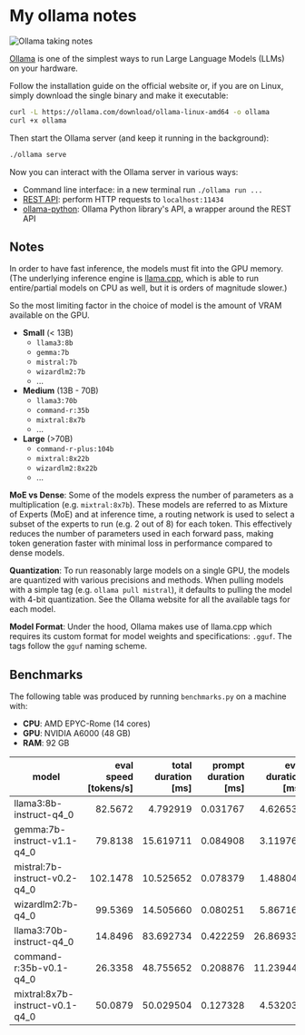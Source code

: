 # My ollama notes

![Ollama taking notes](https://github.com/S1M0N38/my-ollama-notes/blob/main/ollama-taking-notes.jpg?raw=true)

[Ollama](https://ollama.com/) is one of the simplest ways to run Large Language Models (LLMs) on your hardware.

Follow the installation guide on the official website or, if you are on Linux, simply download the single binary and make it executable:

```bash
curl -L https://ollama.com/download/ollama-linux-amd64 -o ollama
curl +x ollama
```

Then start the Ollama server (and keep it running in the background):

```bash
./ollama serve
```

Now you can interact with the Ollama server in various ways:

- Command line interface: in a new terminal run `./ollama run ...`
- [REST API](https://github.com/ollama/ollama/blob/main/docs/api.md): perform HTTP requests to `localhost:11434`
- [ollama-python](https://github.com/ollama/ollama-python): Ollama Python library's API, a wrapper around the REST API

## Notes

In order to have fast inference, the models must fit into the GPU memory. (The underlying inference engine is [llama.cpp](https://github.com/ggerganov/llama.cpp), which is able to run entire/partial models on CPU as well, but it is orders of magnitude slower.)

So the most limiting factor in the choice of model is the amount of VRAM available on the GPU.

- **Small** (\< 13B)
  - `llama3:8b`
  - `gemma:7b`
  - `mistral:7b`
  - `wizardlm2:7b`
  - ...
- **Medium** (13B - 70B)
  - `llama3:70b`
  - `command-r:35b`
  - `mixtral:8x7b`
  - ...
- **Large** (>70B)
  - `command-r-plus:104b`
  - `mixtral:8x22b`
  - `wizardlm2:8x22b`
  - ...

**MoE vs Dense**: Some of the models express the number of parameters as a multiplication (e.g. `mixtral:8x7b`). These models are referred to as Mixture of Experts (MoE) and at inference time, a routing network is used to select a subset of the experts to run (e.g. 2 out of 8) for each token. This effectively reduces the number of parameters used in each forward pass, making token generation faster with minimal loss in performance compared to dense models.

**Quantization**: To run reasonably large models on a single GPU, the models are quantized with various precisions and methods. When pulling models with a simple tag (e.g. `ollama pull mistral`), it defaults to pulling the model with 4-bit quantization. See the Ollama website for all the available tags for each model.

**Model Format**: Under the hood, Ollama makes use of llama.cpp which requires its custom format for model weights and specifications: `.gguf`. The tags follow the `gguf` naming scheme.

## Benchmarks

The following table was produced by running `benchmarks.py` on a machine with:

- **CPU**: AMD EPYC-Rome (14 cores)
- **GPU**: NVIDIA A6000 (48 GB)
- **RAM**: 92 GB

| model                           | eval speed \[tokens/s\] | total duration \[ms\] | prompt duration \[ms\] | eval duration \[ms\] | eval count \[tokens\] |
| ------------------------------- | ----------------------: | --------------------: | ---------------------: | -------------------: | --------------------: |
| llama3:8b-instruct-q4_0         |                 82.5672 |              4.792919 |               0.031767 |             4.626534 |                   382 |
| gemma:7b-instruct-v1.1-q4_0     |                 79.8138 |             15.619711 |               0.084908 |             3.119762 |                   249 |
| mistral:7b-instruct-v0.2-q4_0   |                102.1478 |             10.525652 |               0.078379 |             1.488040 |                   152 |
| wizardlm2:7b-q4_0               |                 99.5369 |             14.505660 |               0.080251 |             5.867169 |                   584 |
| llama3:70b-instruct-q4_0        |                 14.8496 |             83.692734 |               0.422259 |            26.869336 |                   399 |
| command-r:35b-v0.1-q4_0         |                 26.3358 |             48.755652 |               0.208876 |            11.239446 |                   296 |
| mixtral:8x7b-instruct-v0.1-q4_0 |                 50.0879 |             50.029504 |               0.127328 |             4.532030 |                   227 |
